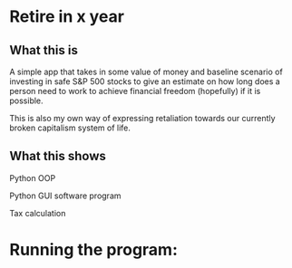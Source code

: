 # Retire in x year

## What this is
A simple app that takes in some value of money and baseline scenario of investing in safe S&P 500 stocks to give an estimate on how long does a person need to work to achieve financial freedom (hopefully) if it is possible.

This is also my own way of expressing retaliation towards our currently broken capitalism system of life.

## What this shows
Python OOP

Python GUI software program

Tax calculation


# Running the program:
